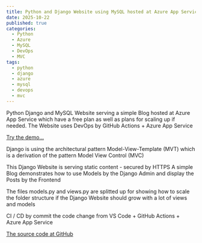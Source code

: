 ```yaml
---
title: Python and Django Website using MySQL hosted at Azure App Service serving a Blog
date: 2025-10-22
published: true
categories:
  - Python
  - Azure
  - MySQL
  - DevOps
  - MVC
tags:
  - python
  - django
  - azure
  - mysql
  - devops
  - mvc
---
```


Python Django and MySQL Website serving a simple Blog hosted at Azure App Service which have a free plan as well as plans for scaling up if needed. The Website uses DevOps by GitHub Actions + Azure App Service

<a href="https://pso-django.azurewebsites.net" target="_blank" title="Django Website at Azure App Service">Try the demo...</a>

Django is using the architectural pattern Model-View-Template (MVT) which is a derivation of the pattern Model View Control (MVC) 

This Django Website is serving static content - secured by HTTPS
A simple Blog demonstrates how to use Models by the Django Admin and display the Posts by the Frontend

The files models.py and views.py are splitted up for showing how to scale the folder structure if the Django Website should grow with a lot of views and models

CI / CD by commit the code change from VS Code + GitHub Actions + Azure App Service

<a href="https://github.com/persteenolsen/django-azure" target="_blank">The source code at GitHub</a>
